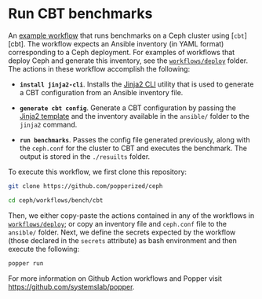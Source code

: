 # Run CBT benchmarks

An [example workflow](./main.workflow) that runs benchmarks on a Ceph 
cluster using [`cbt`][cbt]. The workflow expects an Ansible inventory 
(in YAML format) corresponding to a Ceph deployment. For examples of 
workflows that deploy Ceph and generate this inventory, see the 
[`workflows/deploy`](../../deploy) folder. The actions in these 
workflow accomplish the following:

  * **`install jinja2-cli`**. Installs the [Jinja2 CLI][jinja2] 
    utility that is used to generate a CBT configuration from an 
    Ansible inventory file.

  * **`generate cbt config`**. Generate a CBT configuration by passing 
    the [Jinja2 template](./config.yml.j2) and the inventory available 
    in the `ansible/` folder to the `jinja2` command.

  * **`run benchmarks`**. Passes the config file generated previously, 
    along with the `ceph.conf` for the cluster to CBT and executes the 
    benchmark. The output is stored in the `./resuilts` folder.

To execute this workflow, we first clone this repository:

```bash
git clone https://github.com/popperized/ceph

cd ceph/workflows/bench/cbt
```

Then, we either copy-paste the actions contained in any of the 
workflows in [`workflows/deploy`](../../deploy); or copy an inventory 
file and `ceph.conf` file to the `ansible/` folder. Next, we define 
the secrets expected by the workflow (those declared in the `secrets` 
attribute) as bash environment and then execute the following:

```bash
popper run
```

For more information on Github Action workflows and Popper visit 
<https://github.com/systemslab/popper>.

[jinja2]: https://github.com/mattrobenolt/jinja2-cli
[ceph-ansible]: https://github.com/ceph/ceph-ansible
[geni]: https://github.com/popperized/geni
[aa]: https://github.com/popperized/ansible
[ca-docs]: http://docs.ceph.com/ceph-ansible/master/
